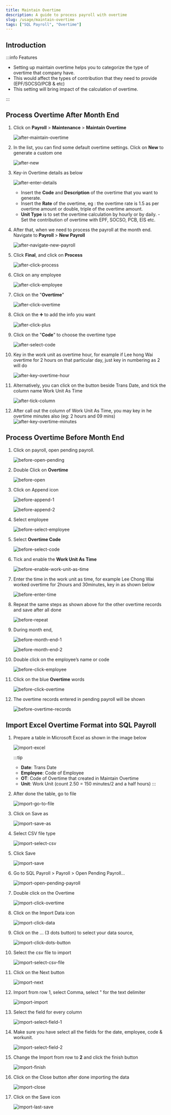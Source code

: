 ```yaml
---
title: Maintain Overtime
description: A guide to process payroll with overtime
slug: /usage/maintain-overtime
tags: ["SQL Payroll", "Overtime"]
---
```


## Introduction

:::info Features

- Setting up maintain overtime helps you to categorize the type of overtime that company have.
- This would affect the types of contribution that they need to provide (EPF/SOCSO/PCB & etc)
- This setting will bring impact of the calculation of overtime.

:::

## Process Overtime After Month End

1. Click on **Payroll** > **Maintenance** > **Maintain Overtime**

   ![after-maintain-overtime](../../static/img/usage/maintain-overtime/after-maintain-overtime.png)

2. In the list, you can find some default overtime settings. Click on **New** to generate a custom one

   ![after-new](../../static/img/usage/maintain-overtime/after-new.png)

3. Key-in Overtime details as below

   ![after-enter-details](../../static/img/usage/maintain-overtime/after-enter-details.png)

   - Insert the **Code** and **Description** of the overtime that you want to generate.
   - Insert the **Rate** of the overtime, eg : the overtime rate is 1.5 as per overtime amount or double, triple of the overtime amount.
   - **Unit Type** is to set the overtime calculation by hourly or by daily.
     -Set the contribution of overtime with EPF, SOCSO, PCB, EIS etc.

4. After that, when we need to process the payroll at the month end. Navigate to **Payroll** > **New Payroll**

   ![after-navigate-new-payroll](../../static/img/usage/maintain-overtime/after-navigate-new-payroll.png)

5. Click **Final**, and click on **Process**

   ![after-click-process](../../static/img/usage/maintain-overtime/after-click-process.png)

6. Click on any employee

   ![after-click-employee](../../static/img/usage/maintain-overtime/after-click-employee.png)

7. Click on the "**Overtime**"

   ![after-click-overtime](../../static/img/usage/maintain-overtime/after-click-overtime.png)

8. Click on the ➕ to add the info you want

   ![after-click-plus](../../static/img/usage/maintain-overtime/after-click-plus.png)

9. Click on the "**Code**" to choose the overtime type

   ![after-select-code](../../static/img/usage/maintain-overtime/after-select-code.png)

10. Key in the work unit as overtime hour, for example if Lee hong Wai overtime for 2 hours on that particular day, just key in numbering as 2 will do

    ![after-key-overtime-hour](../../static/img/usage/maintain-overtime/after-key-overtime-hour.png)

11. Alternatively, you can click on the button beside Trans Date, and tick the column name Work Unit As Time

    ![after-tick-column](../../static/img/usage/maintain-overtime/after-tick-column.png)

12. After call out the column of Work Unit As Time, you may key in he overtime minutes also (eg: 2 hours and 09 mins)
    ![after-key-overtime-minutes](../../static/img/usage/maintain-overtime/after-key-overtime-minutes.png)

## Process Overtime Before Month End

1. Click on payroll, open pending payroll.

   ![before-open-pending](../../static/img/usage/maintain-overtime/before-open-pending.png)

2. Double Click on **Overtime**

   ![before-open](../../static/img/usage/maintain-overtime/before-open.png)

3. Click on Append icon

   ![before-append-1](../../static/img/usage/maintain-overtime/before-append-1.png)

   ![before-append-2](../../static/img/usage/maintain-overtime/before-append-2.png)

4. Select employee

   ![before-select-employee](../../static/img/usage/maintain-overtime/before-select-employee.png)

5. Select **Overtime Code**

   ![before-select-code](../../static/img/usage/maintain-overtime/before-select-code.png)

6. Tick and enable the **Work Unit As Time**

   ![before-enable-work-unit-as-time](../../static/img/usage/maintain-overtime/before-enable-work-unit-as-time.png)

7. Enter the time in the work unit as time, for example Lee Chong Wai worked overtime for 2hours and 30minutes, key in as shown below

   ![before-enter-time](../../static/img/usage/maintain-overtime/before-enter-time.png)

8. Repeat the same steps as shown above for the other overtime records and save after all done

   ![before-repeat](../../static/img/usage/maintain-overtime/before-repeat.png)

9. During month end,

   ![before-month-end-1](../../static/img/usage/maintain-overtime/before-month-end-1.png)

   ![before-month-end-2](../../static/img/usage/maintain-overtime/before-month-end-2.png)

10. Double click on the employee’s name or code

    ![before-click-employee](../../static/img/usage/maintain-overtime/before-click-employee.png)

11. Click on the blue **Overtime** words

    ![before-click-overtime](../../static/img/usage/maintain-overtime/before-click-overtime.png)

12. The overtime records entered in pending payroll will be shown

    ![before-overtime-records](../../static/img/usage/maintain-overtime/before-overtime-records.png)

## Import Excel Overtime Format into SQL Payroll

1. Prepare a table in Microsoft Excel as shown in the image below

   ![import-excel](../../static/img/usage/maintain-overtime/import-excel.png)

   :::tip

   - **Date**: Trans Date
   - **Employee**: Code of Employee
   - **OT**: Code of Overtime that created in Maintain Overtime
   - **Unit**: Work Unit (count 2.50 = 150 minutes/2 and a half hours)
   :::

2. After done the table, go to file

   ![import-go-to-file](../../static/img/usage/maintain-overtime/import-go-to-file.png)

3. Click on Save as

   ![import-save-as](../../static/img/usage/maintain-overtime/import-save-as.png)

4. Select CSV file type

   ![import-select-csv](../../static/img/usage/maintain-overtime/import-select-csv.png)

5. Click Save

   ![import-save](../../static/img/usage/maintain-overtime/import-save.png)

6. Go to SQL Payroll > Payroll > Open Pending Payroll...

   ![import-open-pending-payroll](../../static/img/usage/maintain-overtime/import-open-pending-payroll.png)

7. Double click on the Overtime

   ![import-click-overtime](../../static/img/usage/maintain-overtime/import-click-overtime.png)

8. Click on the Import Data icon

   ![import-click-data](../../static/img/usage/maintain-overtime/import-click-data.png)

9. Click on the … (3 dots button) to select your data source,

   ![import-click-dots-button](../../static/img/usage/maintain-overtime/import-click-dots-button.png)

10. Select the csv file to import

    ![import-select-csv-file](../../static/img/usage/maintain-overtime/import-select-csv-file.png)

11. Click on the Next button

    ![import-next](../../static/img/usage/maintain-overtime/import-next.png)

12. Import from row 1, select Comma, select " for the text delimiter

    ![import-import](../../static/img/usage/maintain-overtime/import-import.png)

13. Select the field for every column

    ![import-select-field-1](../../static/img/usage/maintain-overtime/import-select-field-1.png)

14. Make sure you have select all the fields for the date, employee, code & workunit.

    ![import-select-field-2](../../static/img/usage/maintain-overtime/import-select-field-2.png)

15. Change the Import from row to **2** and click the finish button

    ![import-finish](../../static/img/usage/maintain-overtime/import-finish.png)

16. Click on the Close button after done importing the data

    ![import-close](../../static/img/usage/maintain-overtime/import-close.png)

17. Click on the Save icon

    ![import-last-save](../../static/img/usage/maintain-overtime/import-last-save.png)
